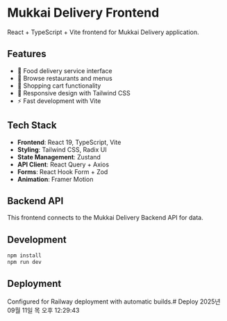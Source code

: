 # Mukkai Delivery Frontend

React + TypeScript + Vite frontend for Mukkai Delivery application.

## Features
- 🍕 Food delivery service interface
- 🏪 Browse restaurants and menus
- 🛒 Shopping cart functionality
- 📱 Responsive design with Tailwind CSS
- ⚡ Fast development with Vite

## Tech Stack
- **Frontend**: React 19, TypeScript, Vite
- **Styling**: Tailwind CSS, Radix UI
- **State Management**: Zustand
- **API Client**: React Query + Axios
- **Forms**: React Hook Form + Zod
- **Animation**: Framer Motion

## Backend API
This frontend connects to the Mukkai Delivery Backend API for data.

## Development
```bash
npm install
npm run dev
```

## Deployment
Configured for Railway deployment with automatic builds.# Deploy 2025년 09월 11일 목 오후 12:29:43
